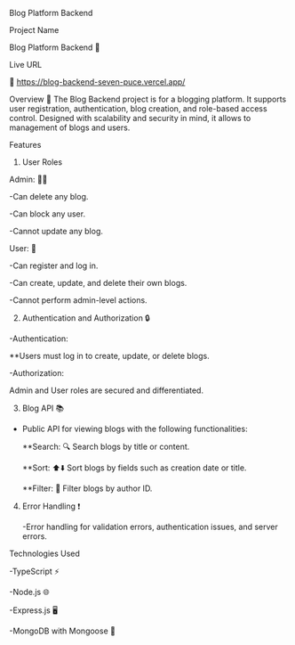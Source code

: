 Blog Platform Backend

Project Name

Blog Platform Backend 📝


Live URL

🚀 https://blog-backend-seven-puce.vercel.app/

Overview 📝
The Blog Backend project is for a blogging platform. It supports user registration, authentication, blog creation, and role-based access control. Designed with scalability and security in mind, it allows to management of blogs and users.

Features

1. User Roles

Admin: 👩‍💼

 -Can delete any blog.

 -Can block any user.

 -Cannot update any blog.

User: 👤

 -Can register and log in.

 -Can create, update, and delete their own blogs.

 -Cannot perform admin-level actions.

2. Authentication and Authorization 🔒

-Authentication:

  **Users must log in to create, update, or delete blogs.

-Authorization:

Admin and User roles are secured and differentiated.

3. Blog API 📚

- Public API for viewing blogs with the following functionalities:

  **Search: 🔍 Search blogs by title or content.

  **Sort: ⬆️⬇️ Sort blogs by fields such as creation date or title.

  **Filter: 🎯 Filter blogs by author ID.

4. Error Handling ❗

   -Error handling for validation errors, authentication issues, and server errors.

Technologies Used

  -TypeScript ⚡

 -Node.js 🌐

 -Express.js 🖥️

 -MongoDB with Mongoose 📂
